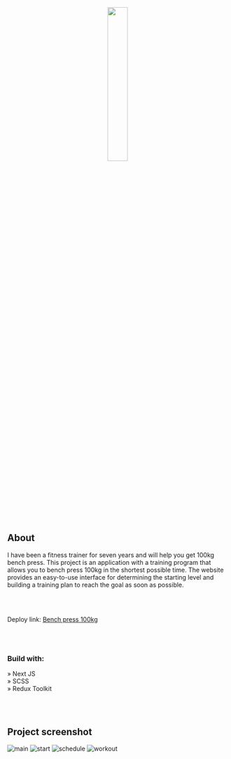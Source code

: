 <div align='center'><img style="width:30%" src='https://github.com/Gloryson/bench-press-100kg/assets/92429825/aa4b7889-88a9-4c03-8422-45ae74d4e98c'/></div>

## About
I have been a fitness trainer for seven years and will help you get 100kg bench press. This project is an application with a training program that allows you to bench press 100kg in the shortest possible time. The website provides an easy-to-use interface for determining the starting level and building a training plan to reach the goal as soon as possible.

</br>
</br>

Deploy link: [Bench press 100kg](https://gloryson.github.io/bench-press-100kg/ "Click here to follow the link.")

</br>
</br>

### Build with:
» Next JS  
» SCSS  
» Redux Toolkit

</br>
</br>

## Project screenshot
![main](https://github.com/Gloryson/bench-press-100kg/assets/92429825/aa4b7889-88a9-4c03-8422-45ae74d4e98c)
![start](https://github.com/Gloryson/bench-press-100kg/assets/92429825/f983740f-200c-4d42-92e0-68adcbdaa6ad)
![schedule](https://github.com/Gloryson/bench-press-100kg/assets/92429825/dd8fae10-b620-4a51-8fdd-80f25edbd971)
![workout](https://github.com/Gloryson/bench-press-100kg/assets/92429825/abb551c9-df4f-45db-b7ee-3be18e4c7bf8)
